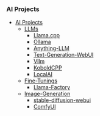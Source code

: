 ### AI Projects

- [AI Projects](#AI-Projects)
  - [LLMs](#LLMs)
    - [Llama.cpp](https://github.com/ggerganov/llama.cpp)
    - [Ollama](https://github.com/ollama/ollama)
    - [Anything-LLM](https://github.com/Mintplex-Labs/anything-llm)
    - [Text-Generation-WebUI](https://github.com/oobabooga/text-generation-webui)
    - [Vllm]()
    - [KoboldCPP]()
    - [LocalAI]()
  - [Fine-Tunings](#Fine-Tunings)
    - [Llama-Factory](https://github.com/hiyouga/LLaMA-Factory)
  - [Image-Generation](#Image-Generation)
    - [stable-diffusion-webui](https://github.com/AUTOMATIC1111/stable-diffusion-webui)
    - [ComfyUI]()
